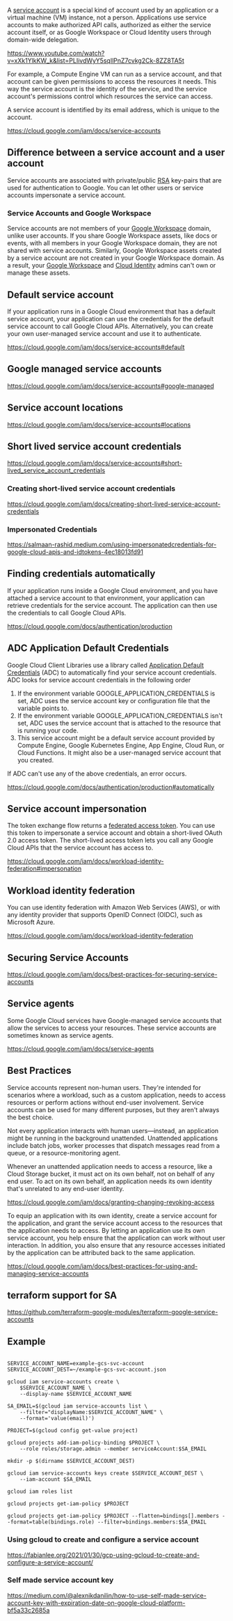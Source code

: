 A [service account](  https://cloud.google.com/iam/docs/service-accounts ) is a special kind of account used by an application or a virtual machine (VM) instance, not a person. Applications use service accounts to make authorized API calls, authorized as either the service account itself, or as Google Workspace or Cloud Identity users through domain-wide delegation.

https://www.youtube.com/watch?v=xXk1YlkKW_k&list=PLIivdWyY5sqIlPnZ7cvkg2Ck-8ZZ8TA5t

For example, a Compute Engine VM can run as a service account, and that account can be given permissions to access the resources it needs. This way the service account is the identity of the service, and the service account's permissions control which resources the service can access.

A service account is identified by its email address, which is unique to the account.

https://cloud.google.com/iam/docs/service-accounts

## Difference between a service account and a user account

Service accounts are associated with private/public [RSA](https://en.wikipedia.org/wiki/RSA_Security) key-pairs that are used for authentication to Google. You can let other users or service accounts impersonate a service account. 

### Service Accounts and Google Workspace

Service accounts are not members of your [Google Workspace](https://support.google.com/domains/answer/6069226) domain, unlike user accounts. If you share Google Workspace assets, like docs or events, with all members in your Google Workspace domain, they are not shared with service accounts. Similarly, Google Workspace assets created by a service account are not created in your Google Workspace domain. As a result, your [Google Workspace](https://workspace.google.com/) and [Cloud Identity](https://cloud.google.com/identity) admins can't own or manage these assets.

## Default service account

If your application runs in a Google Cloud environment that has a default service account, your application can use the credentials for the default service account to call Google Cloud APIs. Alternatively, you can create your own user-managed service account and use it to authenticate. 

https://cloud.google.com/iam/docs/service-accounts#default

## Google managed service accounts

https://cloud.google.com/iam/docs/service-accounts#google-managed

## Service account locations

https://cloud.google.com/iam/docs/service-accounts#locations

## Short lived service account credentials

https://cloud.google.com/iam/docs/service-accounts#short-lived_service_account_credentials

### Creating short-lived service account credentials

https://cloud.google.com/iam/docs/creating-short-lived-service-account-credentials

### Impersonated Credentials

https://salmaan-rashid.medium.com/using-impersonatedcredentials-for-google-cloud-apis-and-idtokens-4ec18013fd91



## Finding credentials automatically 

If your application runs inside a Google Cloud environment, and you have attached a service account to that environment, your application can retrieve credentials for the service account. The application can then use the credentials to call Google Cloud APIs.

https://cloud.google.com/docs/authentication/production

## ADC Application Default Credentials

Google Cloud Client Libraries use a library called [Application Default Credentials](https://cloud.google.com/iam/docs/service-accounts#application_default_credentials) (ADC) to automatically find your service account credentials. ADC looks for service account credentials in the following order

1. If the environment variable GOOGLE_APPLICATION_CREDENTIALS is set, ADC uses the service account key or configuration file that the variable points to.
2. If the environment variable GOOGLE_APPLICATION_CREDENTIALS isn't set, ADC uses the service account that is attached to the resource that is running your code.
3. This service account might be a default service account provided by Compute Engine, Google Kubernetes Engine, App Engine, Cloud Run, or Cloud Functions. It might also be a user-managed service account that you created.

If ADC can't use any of the above credentials, an error occurs.



https://cloud.google.com/docs/authentication/production#automatically

## Service account impersonation

The token exchange flow returns a [federated access token](https://cloud.google.com/iam/docs/workload-identity-federation). You can use this token to impersonate a service account and obtain a short-lived OAuth 2.0 access token. The short-lived access token lets you call any Google Cloud APIs that the service account has access to.



https://cloud.google.com/iam/docs/workload-identity-federation#impersonation


## Workload identity federation

You can use identity federation with Amazon Web Services (AWS), or with any identity provider that supports OpenID Connect (OIDC), such as Microsoft Azure.


https://cloud.google.com/iam/docs/workload-identity-federation


## Securing Service Accounts

https://cloud.google.com/iam/docs/best-practices-for-securing-service-accounts



## Service agents

Some Google Cloud services have Google-managed service accounts that allow the services to access your resources. These service accounts are sometimes known as service agents.

https://cloud.google.com/iam/docs/service-agents

## Best Practices

Service accounts represent non-human users. They're intended for scenarios where a workload, such as a custom application, needs to access resources or perform actions without end-user involvement. Service accounts can be used for many different purposes, but they aren't always the best choice.

Not every application interacts with human users—instead, an application might be running in the background unattended. Unattended applications include batch jobs, worker processes that dispatch messages read from a queue, or a resource-monitoring agent.

Whenever an unattended application needs to access a resource, like a Cloud Storage bucket, it must act on its own behalf, not on behalf of any end user. To act on its own behalf, an application needs its own identity that's unrelated to any end-user identity.

https://cloud.google.com/iam/docs/granting-changing-revoking-access

To equip an application with its own identity, create a service account for the application, and grant the service account access to the resources that the application needs to access. By letting an application use its own service account, you help ensure that the application can work without user interaction. In addition, you also ensure that any resource accesses initiated by the application can be attributed back to the same application.



https://cloud.google.com/iam/docs/best-practices-for-using-and-managing-service-accounts

## terraform support for SA

https://github.com/terraform-google-modules/terraform-google-service-accounts




## Example

```

SERVICE_ACCOUNT_NAME=example-gcs-svc-account
SERVICE_ACCOUNT_DEST=~/example-gcs-svc-account.json

gcloud iam service-accounts create \
    $SERVICE_ACCOUNT_NAME \
    --display-name $SERVICE_ACCOUNT_NAME

SA_EMAIL=$(gcloud iam service-accounts list \
    --filter="displayName:$SERVICE_ACCOUNT_NAME" \
    --format='value(email)')

PROJECT=$(gcloud config get-value project)

gcloud projects add-iam-policy-binding $PROJECT \
    --role roles/storage.admin --member serviceAccount:$SA_EMAIL

mkdir -p $(dirname $SERVICE_ACCOUNT_DEST)

gcloud iam service-accounts keys create $SERVICE_ACCOUNT_DEST \
    --iam-account $SA_EMAIL

gcloud iam roles list

gcloud projects get-iam-policy $PROJECT

gcloud projects get-iam-policy $PROJECT --flatten=bindings[].members --format=table(bindings.role) --filter=bindings.members:$SA_EMAIL
```

### Using gcloud to create and configure a service account

https://fabianlee.org/2021/01/30/gcp-using-gcloud-to-create-and-configure-a-service-account/

### Self made service account key

https://medium.com/@alexnikdanilin/how-to-use-self-made-service-account-key-with-expiration-date-on-google-cloud-platform-bf5a33c2685a
